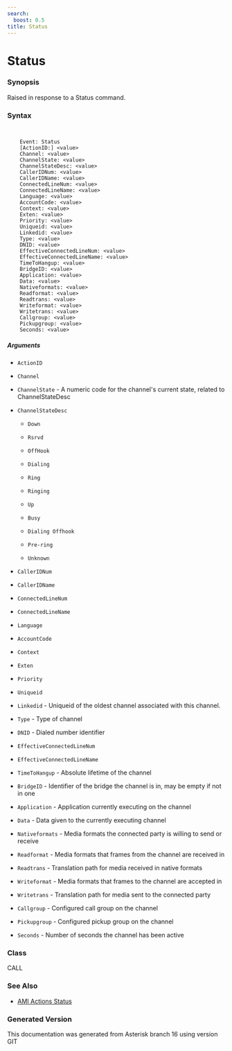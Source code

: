 ```yaml
---
search:
  boost: 0.5
title: Status
---
```


# Status

### Synopsis

Raised in response to a Status command.

### Syntax


```


    Event: Status
    [ActionID:] <value>
    Channel: <value>
    ChannelState: <value>
    ChannelStateDesc: <value>
    CallerIDNum: <value>
    CallerIDName: <value>
    ConnectedLineNum: <value>
    ConnectedLineName: <value>
    Language: <value>
    AccountCode: <value>
    Context: <value>
    Exten: <value>
    Priority: <value>
    Uniqueid: <value>
    Linkedid: <value>
    Type: <value>
    DNID: <value>
    EffectiveConnectedLineNum: <value>
    EffectiveConnectedLineName: <value>
    TimeToHangup: <value>
    BridgeID: <value>
    Application: <value>
    Data: <value>
    Nativeformats: <value>
    Readformat: <value>
    Readtrans: <value>
    Writeformat: <value>
    Writetrans: <value>
    Callgroup: <value>
    Pickupgroup: <value>
    Seconds: <value>

```
##### Arguments


* `ActionID`

* `Channel`

* `ChannelState` - A numeric code for the channel's current state, related to ChannelStateDesc<br>

* `ChannelStateDesc`

    * `Down`

    * `Rsrvd`

    * `OffHook`

    * `Dialing`

    * `Ring`

    * `Ringing`

    * `Up`

    * `Busy`

    * `Dialing Offhook`

    * `Pre-ring`

    * `Unknown`

* `CallerIDNum`

* `CallerIDName`

* `ConnectedLineNum`

* `ConnectedLineName`

* `Language`

* `AccountCode`

* `Context`

* `Exten`

* `Priority`

* `Uniqueid`

* `Linkedid` - Uniqueid of the oldest channel associated with this channel.<br>

* `Type` - Type of channel<br>

* `DNID` - Dialed number identifier<br>

* `EffectiveConnectedLineNum`

* `EffectiveConnectedLineName`

* `TimeToHangup` - Absolute lifetime of the channel<br>

* `BridgeID` - Identifier of the bridge the channel is in, may be empty if not in one<br>

* `Application` - Application currently executing on the channel<br>

* `Data` - Data given to the currently executing channel<br>

* `Nativeformats` - Media formats the connected party is willing to send or receive<br>

* `Readformat` - Media formats that frames from the channel are received in<br>

* `Readtrans` - Translation path for media received in native formats<br>

* `Writeformat` - Media formats that frames to the channel are accepted in<br>

* `Writetrans` - Translation path for media sent to the connected party<br>

* `Callgroup` - Configured call group on the channel<br>

* `Pickupgroup` - Configured pickup group on the channel<br>

* `Seconds` - Number of seconds the channel has been active<br>

### Class

CALL
### See Also

* [AMI Actions Status](/Asterisk_16_Documentation/API_Documentation/AMI_Actions/Status)


### Generated Version

This documentation was generated from Asterisk branch 16 using version GIT 